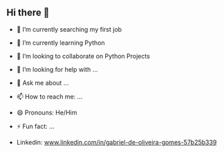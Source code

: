 ## Hi there 👋

- 🔭 I’m currently searching my first job
- 🌱 I’m currently learning Python
- 👯 I’m looking to collaborate on Python Projects
- 🤔 I’m looking for help with ...
- 💬 Ask me about ...
- 📫 How to reach me: ...
- 😄 Pronouns: He/Him
- ⚡ Fun fact: ...

- Linkedin: www.linkedin.com/in/gabriel-de-oliveira-gomes-57b25b339
